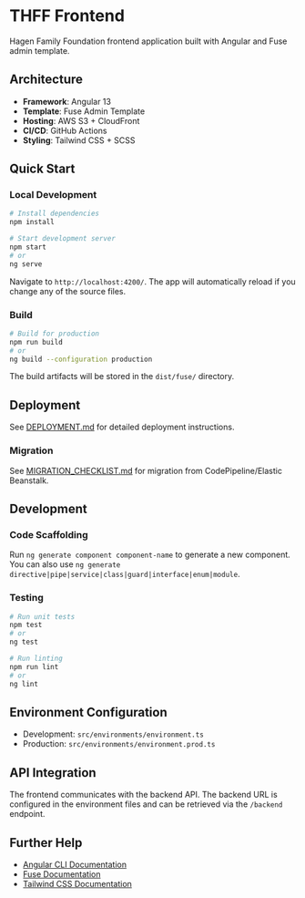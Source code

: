 # THFF Frontend

Hagen Family Foundation frontend application built with Angular and Fuse admin template.

## Architecture
- **Framework**: Angular 13
- **Template**: Fuse Admin Template
- **Hosting**: AWS S3 + CloudFront
- **CI/CD**: GitHub Actions
- **Styling**: Tailwind CSS + SCSS

## Quick Start

### Local Development
```bash
# Install dependencies
npm install

# Start development server
npm start
# or
ng serve
```

Navigate to `http://localhost:4200/`. The app will automatically reload if you change any of the source files.

### Build
```bash
# Build for production
npm run build
# or
ng build --configuration production
```

The build artifacts will be stored in the `dist/fuse/` directory.

## Deployment
See [DEPLOYMENT.md](./DEPLOYMENT.md) for detailed deployment instructions.

### Migration
See [MIGRATION_CHECKLIST.md](./MIGRATION_CHECKLIST.md) for migration from CodePipeline/Elastic Beanstalk.

## Development

### Code Scaffolding
Run `ng generate component component-name` to generate a new component. You can also use `ng generate directive|pipe|service|class|guard|interface|enum|module`.

### Testing
```bash
# Run unit tests
npm test
# or
ng test

# Run linting
npm run lint
# or
ng lint
```

## Environment Configuration
- Development: `src/environments/environment.ts`
- Production: `src/environments/environment.prod.ts`

## API Integration
The frontend communicates with the backend API. The backend URL is configured in the environment files and can be retrieved via the `/backend` endpoint.

## Further Help
- [Angular CLI Documentation](https://angular.io/cli)
- [Fuse Documentation](https://fuse-angular-material.withinpixels.com/)
- [Tailwind CSS Documentation](https://tailwindcss.com/docs)
